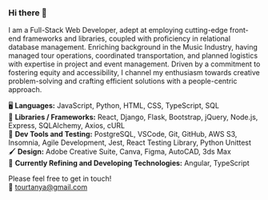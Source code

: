### Hi there 👋

<p>I am a Full-Stack Web Developer, adept at employing cutting-edge front-end frameworks and libraries, coupled with proficiency in relational database management. Enriching background in the Music Industry, having managed tour operations, coordinated transportation, and planned logistics with expertise in project and event management. Driven by a commitment to fostering equity and accessibility, I channel my enthusiasm towards creative problem-solving and crafting efficient solutions with a people-centric approach.</p>

🖥 <b> Languages:</b> JavaScript, Python, HTML, CSS, TypeScript, SQL<br>
📑 <b> Libraries / Frameworks:</b> React, Django, Flask, Bootstrap, jQuery, Node.js, Express, SQLAlchemy, Axios, cURL<br>
🧰 <b> Dev Tools and Testing:</b> PostgreSQL, VSCode, Git, GitHub, AWS S3, Insomnia, Agile Development, Jest, React Testing Library, Python Unittest <br>
🖌 <b> Design:</b> Adobe Creative Suite, Canva, Figma, AutoCAD, 3ds Max <br>
🌱 <b> Currently Refining and Developing Technologies:</b> Angular, TypeScript <br>

Please feel free to get in touch!<br>
📧 tourtanya@gmail.com
